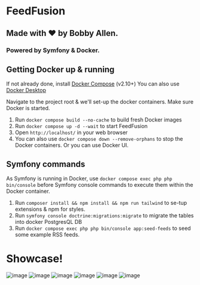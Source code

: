 # FeedFusion
## Made with ❤️ by Bobby Allen.
### Powered by Symfony & Docker.

## Getting Docker up & running
If not already done, install [Docker Compose](https://docs.docker.com/compose/install/) (v2.10+) You can also use [Docker Desktop](https://www.docker.com/products/docker-desktop/) 

Navigate to the project root & we'll set-up the docker containers. Make sure Docker is started.

1. Run `docker compose build --no-cache` to build fresh Docker images
2. Run `docker compose up -d --wait` to start FeedFusion
3. Open `http://localhost/` in your web browser
4. You can also use  `docker compose down --remove-orphans` to stop the Docker containers. Or you can use Docker UI.

## Symfony commands
As Symfony is running in Docker, use `docker compose exec php php bin/console` before Symfony console commands to execute them within the Docker container.

1. Run `composer install && npm install && npm run tailwind` to se-tup extensions & npm for styles.
2. Run `symfony console doctrine:migrations:migrate` to migrate the tables into docker PostgresQL DB
3. Run `docker compose exec php php bin/console app:seed-feeds` to seed some example RSS feeds.

# Showcase!
![image](https://github.com/bobbyallen1099/FeedFusion/assets/38939673/6f588f49-8708-4a31-9666-bba345a8b908)
![image](https://github.com/bobbyallen1099/FeedFusion/assets/38939673/fb2f5062-d43b-45bf-9f86-62716048af9a)
![image](https://github.com/bobbyallen1099/FeedFusion/assets/38939673/5745cd90-7ff5-4ded-a650-a2b63d74a586)
![image](https://github.com/bobbyallen1099/FeedFusion/assets/38939673/f61f7a28-8bf9-40b3-aa87-e1055a38c3b0)
![image](https://github.com/bobbyallen1099/FeedFusion/assets/38939673/02bf2dcd-94b9-4721-95c0-8dcecf6a99b8)
![image](https://github.com/bobbyallen1099/FeedFusion/assets/38939673/6fe28fcc-c8a9-4fc3-94ef-23a07ea6ae27)
